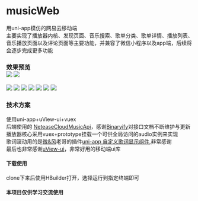# musicWeb
用uni-app模仿的网易云移动端<br/>
主要实现了播放器内核、发现页面、音乐搜索、歌单分类、歌单详情、播放列表、音乐播放页面以及评论页面等主要功能，并兼容了微信小程序以及app端，后续将会逐步完成更多功能<br/>

### 效果预览<br/>![](/static/Screenshot/home.png)   ![](/static/Screenshot/hotSearch.png) 
![](/static/Screenshot/searchResult.png)     ![](/static/Screenshot/songsList.png) 
![](/static/Screenshot/playlistDetails.png)     ![](/static/Screenshot/playList.png)
![](/static/Screenshot/musicPlayPage.png)   ![](/static/Screenshot/lyrics.png) 
![](/static/Screenshot/comment.png)

### 技术方案<br/>
使用uni-app+uView-ui+vuex<br/>后端使用的 [NeteaseCloudMusicApi](https://binaryify.github.io/NeteaseCloudMusicApi/#/?id=neteasecloudmusicapi)，感谢[Binaryify](https://github.com/Binaryify)对接口文档不断维护与更新<br/>
播放器核心采用vuex+prototype挂载一个可供全局访问的audio实例来实现<br/>
歌词滚动用的是[微&风](https://github.com/bing-idea)老哥的插件[uni-app 自定义歌词显示组件](https://github.com/bing-idea/bing-lyric-demo),非常感谢<br/>
最后也非常感谢[uView-ui](https://github.com/YanxinNet/uView)，非常好用的移动端ui库<br/>

#### 下载使用<br/>
clone下来后使用HBuilder打开，选择运行到指定终端即可

#### 本项目仅供学习交流使用



